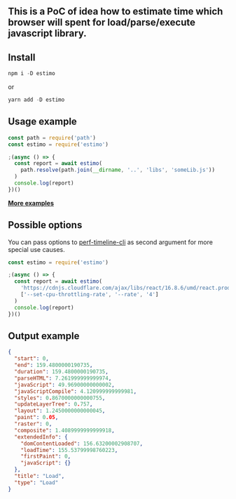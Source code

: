 ## This is a PoC of idea how to estimate time which browser will spent for load/parse/execute javascript library.

## Install

```js
npm i -D estimo
```

or

```js
yarn add -D estimo
```

## Usage example

```js
const path = require('path')
const estimo = require('estimo')

;(async () => {
  const report = await estimo(
    path.resolve(path.join(__dirname, '..', 'libs', 'someLib.js'))
  )
  console.log(report)
})()
```

**[More examples](https://github.com/mbalabash/estimo-examples)**

## Possible options

You can pass options to [perf-timeline-cli](https://github.com/CondeNast/perf-timeline-cli) as second argument for more special use causes.

```js
const estimo = require('estimo')

;(async () => {
  const report = await estimo(
    'https://cdnjs.cloudflare.com/ajax/libs/react/16.8.6/umd/react.production.min.js',
    ['--set-cpu-throttling-rate', '--rate', '4']
  )
  console.log(report)
})()
```

## Output example

```json
{
  "start": 0,
  "end": 159.4800000190735,
  "duration": 159.4800000190735,
  "parseHTML": 7.261999999999974,
  "javaScript": 49.96900000000002,
  "javaScriptCompile": 4.120999999999981,
  "styles": 0.8670000000000755,
  "updateLayerTree": 0.757,
  "layout": 1.2450000000000045,
  "paint": 0.05,
  "raster": 0,
  "composite": 1.4089999999999918,
  "extendedInfo": {
    "domContentLoaded": 156.63200002908707,
    "loadTime": 155.53799998760223,
    "firstPaint": 0,
    "javaScript": {}
  },
  "title": "Load",
  "type": "Load"
}
```

